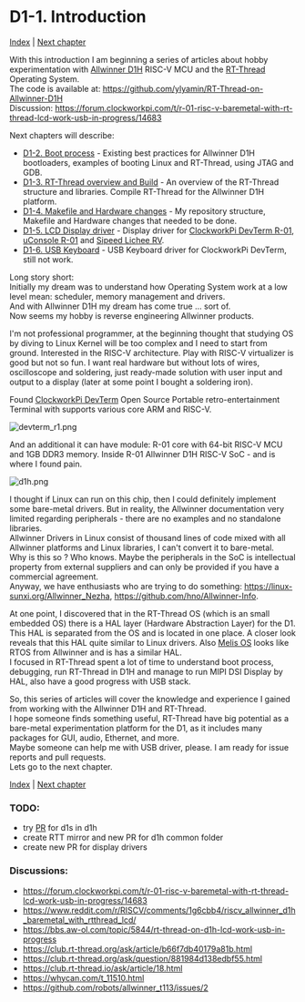 # D1-1. Introduction
[Index](D1_0_index.md) | [Next chapter](D1_2_boot_process.md)

With this introduction I am beginning a series of articles about hobby experimentation with [Allwinner D1H](https://d1.docs.aw-ol.com/en/) RISC-V MCU and the [RT-Thread](https://www.rt-thread.io/) Operating System.<br>
The code is available at: https://github.com/ylyamin/RT-Thread-on-Allwinner-D1H <br>
Discussion: https://forum.clockworkpi.com/t/r-01-risc-v-baremetal-with-rt-thread-lcd-work-usb-in-progress/14683<br>

Next chapters will describe:
- [D1-2. Boot process](D1_2_boot_process.md) - Existing best practices for Allwinner D1H bootloaders, examples of booting Linux and RT-Thread, using JTAG and GDB.
- [D1-3. RT-Thread overview and Build](D1_3_rtt_overview_and_build.md) - An overview of the RT-Thread structure and libraries. Compile RT-Thread for the Allwinner D1H platform.
- [D1-4. Makefile and Hardware changes](D1_4_make_and_hw.md) - My repository structure, Makefile and Hardware changes that needed to be done.
- [D1-5. LCD Display driver](D1_5_lcd_driver.md) - Display driver for [ClockworkPi DevTerm R-01](https://www.clockworkpi.com/home-devterm), [uConsole R-01](https://www.clockworkpi.com/uconsole) and [Sipeed Lichee RV](https://wiki.sipeed.com/hardware/en/lichee/RV/Dock.html).
- [D1-6. USB Keyboard](D1_6_usb_keyboard.md) - USB Keyboard driver for ClockworkPi DevTerm, still not work.

Long story short:<br>
Initially my dream was to understand how Operating System work at a low level mean: scheduler, memory management and drivers.<br>
And with Allwinner D1H my dream has come true ... sort of.<br>
Now seems my hobby is reverse engineering Allwinner products.<br>

I'm not professional programmer, at the beginning thought that studying OS by diving to Linux Kernel will be too complex and I need to start from ground. Interested in the RISC-V architecture. Play with RISC-V virtualizer is good but not so fun. I want real hardware but without lots of wires, oscilloscope and soldering, just ready-made solution with user input and output to a display (later at some point I bought a soldering iron).<br>

Found [ClockworkPi DevTerm](https://www.clockworkpi.com/home-devterm) Open Source Portable retro-entertainment Terminal with supports  various core ARM and RISC-V. 

![devterm_r1.png](Pics/devterm_r1.png)

And an additional it can have module: R-01 core with 64-bit RISC-V MCU and 1GB DDR3 memory. Inside R-01 Allwinner D1H  RISC-V SoC - and is where I found pain.<br>

![d1h.png](Pics/d1h.png)

I thought if Linux can run on this chip, then I could definitely implement some bare-metal drivers. But in reality, the Allwinner documentation very limited regarding peripherals - there are no examples and no standalone libraries. <br>
Allwinner Drivers in Linux consist of thousand lines of code mixed with all Allwinner platforms and Linux libraries, I can't convert it to bare-metal.<br>
Why is this so ? Who knows. Maybe the peripherals in the SoC is intellectual property from external suppliers and can only be provided if you have a commercial agreement.<br>
Anyway, we have enthusiasts who are trying to do something: https://linux-sunxi.org/Allwinner_Nezha, https://github.com/hno/Allwinner-Info.

At one point, I discovered that in the RT-Thread OS (which is an small embedded OS) there is a HAL layer (Hardware Abstraction Layer) for the D1. This HAL is separated from the OS and is located in one place. A closer look reveals that this HAL quite similar to Linux drivers. Also [Melis OS](https://github.com/Tina-Linux/d1s-melis/) looks like RTOS from Allwinner and is has a similar HAL.<br>
I focused in RT-Thread spent a lot of time to understand boot process, debugging, run RT-Thread in D1H and manage to run MIPI DSI Display by HAL, also have a good progress with USB stack.<br>

So, this series of articles will cover the knowledge and experience I gained from working with the Allwinner D1H and RT-Thread.<br>
I hope someone finds something useful, RT-Thread have big potential as a bare-metal experimentation platform for the D1, as it includes many packages for GUI, audio, Ethernet, and more.<br>
Maybe someone can help me with USB driver, please. I am ready for issue reports and pull requests.<br>
Lets go to the next chapter.<br>

[Index](D1_0_index.md) | [Next chapter](D1_2_boot_process.md)

### TODO:
- try [PR](https://github.com/RT-Thread/rt-thread/pull/9142) for d1s in d1h
- create RTT mirror and new PR for d1h common folder
- create new PR for display drivers

### Discussions:
- https://forum.clockworkpi.com/t/r-01-risc-v-baremetal-with-rt-thread-lcd-work-usb-in-progress/14683
- https://www.reddit.com/r/RISCV/comments/1g6cbb4/riscv_allwinner_d1h_baremetal_with_rtthread_lcd/
- https://bbs.aw-ol.com/topic/5844/rt-thread-on-d1h-lcd-work-usb-in-progress
- https://club.rt-thread.org/ask/article/b66f7db40179a81b.html
- https://club.rt-thread.org/ask/question/881984d138edbf55.html
- https://club.rt-thread.io/ask/article/18.html
- https://whycan.com/t_11510.html
- https://github.com/robots/allwinner_t113/issues/2